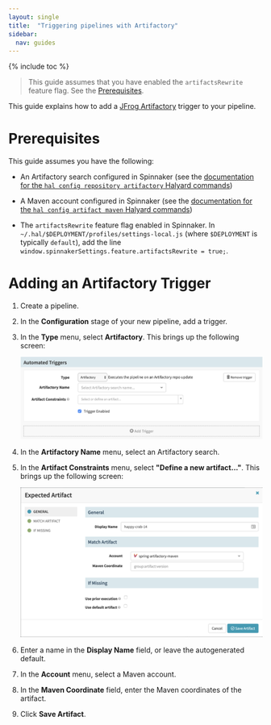 ```yaml
---
layout: single
title:  "Triggering pipelines with Artifactory"
sidebar:
  nav: guides
---
```


{% include toc %}

> This guide assumes that you have enabled the `artifactsRewrite` feature flag. See the [Prerequisites](#prerequisites).

This guide explains how to add a [JFrog Artifactory](https://jfrog.com/artifactory/) trigger to your pipeline.

# Prerequisites

This guide assumes you have the following:

* An Artifactory search configured in Spinnaker (see the [documentation for the `hal config repository artifactory` Halyard commands](/reference/halyard/commands/#hal-config-repository-artifactory))

* A Maven account configured in Spinnaker (see the [documentation for the `hal config artifact maven` Halyard commands](/reference/halyard/commands/#hal-config-artifact-maven))

* The `artifactsRewrite` feature flag enabled in Spinnaker. In `~/.hal/$DEPLOYMENT/profiles/settings-local.js` (where `$DEPLOYMENT` is typically `default`), add the line `window.spinnakerSettings.feature.artifactsRewrite = true;`.

# Adding an Artifactory Trigger

1. Create a pipeline.

1. In the __Configuration__ stage of your new pipeline, add a trigger.

1. In the __Type__ menu, select __Artifactory__. This brings up the following screen:

    ![](artifactory-trigger.png)

1. In the __Artifactory Name__ menu, select an Artifactory search.

1. In the __Artifact Constraints__ menu, select __"Define a new artifact..."__. This brings up the following screen:

    ![](expected-artifact.png)

1. Enter a name in the __Display Name__ field, or leave the autogenerated default.

1. In the __Account__ menu, select a Maven account.

1. In the __Maven Coordinate__ field, enter the Maven coordinates of the artifact.

1. Click __Save Artifact__.

